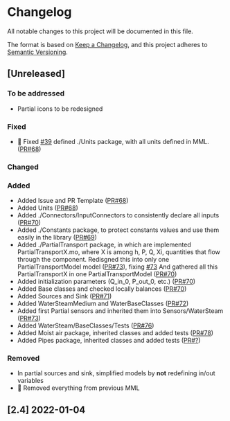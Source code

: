 # Changelog

All notable changes to this project will be documented in this file.

The format is based on [Keep a Changelog](https://keepachangelog.com/en/1.0.0/),
and this project adheres to [Semantic Versioning](https://semver.org/spec/v2.0.0.html).

## [Unreleased]

### To be addressed
 - Partial icons to be redesigned
### Fixed
 - 📏 Fixed [#39](https://github.com/Metroscope-dev/metroscope-modeling-library/issues/39) defined ./Units package, with all units defined in MML. ([PR#68](https://github.com/Metroscope-dev/metroscope-modeling-library/pull/68))

### Changed

### Added
 - Added Issue and PR Template ([PR#68](https://github.com/Metroscope-dev/metroscope-modeling-library/pull/68))
 - Added Units ([PR#68](https://github.com/Metroscope-dev/metroscope-modeling-library/pull/68))
 - Added ./Connectors/InputConnectors to consistently declare all inputs ([PR#70](https://github.com/Metroscope-dev/metroscope-modeling-library/pull/70))
 - Added ./Constants package, to protect constants values and use them easily in the library ([PR#69](https://github.com/Metroscope-dev/metroscope-modeling-library/pull/69))
 - Added ./PartialTransport package, in which are implemented PartialTransportX.mo, where X is among h, P, Q, Xi, quantities that flow through the component. Redisgned this into only one PartialTransportModel model ([PR#73](https://github.com/Metroscope-dev/metroscope-modeling-library/pull/73)), fixing [#73](https://github.com/Metroscope-dev/metroscope-modeling-library/issues/73)
  And gathered all this PartialTransportX in one PartialTransportModel ([PR#70](https://github.com/Metroscope-dev/metroscope-modeling-library/pull/70))
 - Added initialization parameters (Q_in_0, P_out_0, etc.) ([PR#70](https://github.com/Metroscope-dev/metroscope-modeling-library/pull/70))
 - Added Base classes and checked locally balances ([PR#70](https://github.com/Metroscope-dev/metroscope-modeling-library/pull/70))
 - Added Sources and Sink ([PR#71](https://github.com/Metroscope-dev/metroscope-modeling-library/pull/71))
 - Added WaterSteamMedium and WaterBaseClasses ([PR#72](https://github.com/Metroscope-dev/metroscope-modeling-library/pull/72))
 - Added first Partial sensors and inherited them into Sensors/WaterSteam ([PR#73](https://github.com/Metroscope-dev/metroscope-modeling-library/pull/73))
 - Added WaterSteam/BaseClasses/Tests ([PR#76](https://github.com/Metroscope-dev/metroscope-modeling-library/pull/76))
 - Added Moist air package, inherited classes and added tests ([PR#78](https://github.com/Metroscope-dev/metroscope-modeling-library/pull/78))
 - Added Pipes package, inherited classes and added tests ([PR#?](https://github.com/Metroscope-dev/metroscope-modeling-library/pull/?))

### Removed
 - In partial sources and sink, simplified models by **not** redefining in/out variables
 - 🧹 Removed everything from previous MML

## [2.4] 2022-01-04

